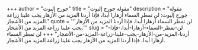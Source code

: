 +++
author = "جورج إليوت"
title = "مقولة جورج إليوت"
description = "مقولة جورج إليوت: لن تمطر السماء أزهارا أبدا، فإذا أردنا المزيد من الأزهار يجب علينا زراعة المزيد من الأشجار."
quote = '''لن تمطر السماء أزهارا أبدا، فإذا أردنا المزيد من الأزهار يجب علينا زراعة المزيد من الأشجار.'''
slug = "لن-تمطر-السماء-أزهارا-أبدا،-فإذا-أردنا-المزيد-من-الأزهار-يجب-علينا-زراعة-المزيد-من-الأشجار"
+++
لن تمطر السماء أزهارا أبدا، فإذا أردنا المزيد من الأزهار يجب علينا زراعة المزيد من الأشجار.
